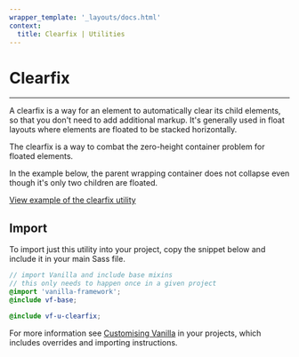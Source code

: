 ```yaml
---
wrapper_template: '_layouts/docs.html'
context:
  title: Clearfix | Utilities
---
```


# Clearfix

<hr>

A clearfix is a way for an element to automatically clear its child elements, so that you don't need to add additional markup. It's generally used in float layouts where elements are floated to be stacked horizontally.

The clearfix is a way to combat the zero-height container problem for floated elements.

In the example below, the parent wrapping container does not collapse even though it's only two children are floated.

<div class="embedded-example"><a href="/docs/examples/utilities/clearfix/" class="js-example">
View example of the clearfix utility
</a></div>

## Import

To import just this utility into your project, copy the snippet below and include it in your main Sass file.

```scss
// import Vanilla and include base mixins
// this only needs to happen once in a given project
@import 'vanilla-framework';
@include vf-base;

@include vf-u-clearfix;
```

For more information see [Customising Vanilla](/docs/customising-vanilla/) in your projects, which includes overrides and importing instructions.
